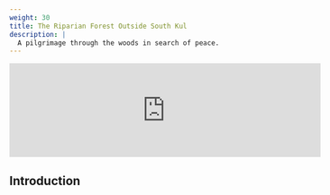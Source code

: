 ```yaml
---
weight: 30
title: The Riparian Forest Outside South Kul
description: |
  A pilgrimage through the woods in search of peace.
---
```

<iframe frameborder="0" src="https://itch.io/embed/1488193?linkback=true" width="552" height="167"><a href="https://jasonwardell.itch.io/the-riparian-forest-outside-south-kul">The Riparian Forest Outside South Kul by jason wardell</a></iframe>

## Introduction
